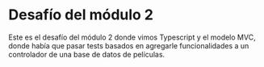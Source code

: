 # Desafío del módulo 2

Este es el desafío del módulo 2 donde vimos Typescript y el modelo MVC, donde había que pasar tests basados en agregarle funcionalidades a un controlador de una base de datos de películas.
